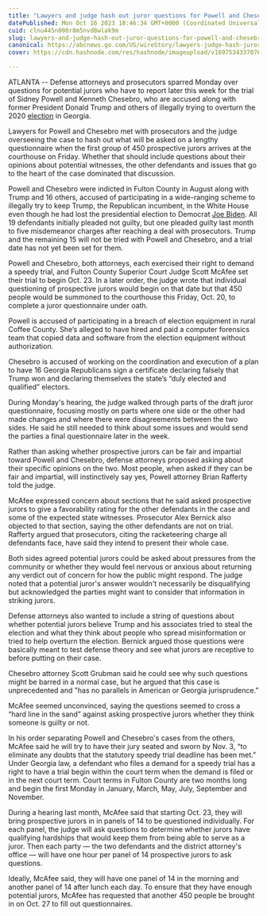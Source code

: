 ```yaml
---
title: "Lawyers and judge hash out juror questions for Powell and Chesebro trial in Georgia election case"
datePublished: Mon Oct 16 2023 18:46:34 GMT+0000 (Coordinated Universal Time)
cuid: clnu445n000r8m5nvd8wlak9m
slug: lawyers-and-judge-hash-out-juror-questions-for-powell-and-chesebro-trial-in-georgia-election-case-1
canonical: https://abcnews.go.com/US/wireStory/lawyers-judge-hash-juror-questions-powell-chesebro-trial-104020096
cover: https://cdn.hashnode.com/res/hashnode/imageupload/v1697534337076/d7151cdb-db08-4e98-82d6-816dc8335530.jpeg

---
```


ATLANTA -- Defense attorneys and prosecutors sparred Monday over questions for potential jurors who have to report later this week for the trial of Sidney Powell and Kenneth Chesebro, who are accused along with former President Donald Trump and others of illegally trying to overturn the 2020 [election](https://abcnews.go.com/alerts/Elections) in Georgia.

Lawyers for Powell and Chesebro met with prosecutors and the judge overseeing the case to hash out what will be asked on a lengthy questionnaire when the first group of 450 prospective jurors arrives at the courthouse on Friday. Whether that should include questions about their opinions about potential witnesses, the other defendants and issues that go to the heart of the case dominated that discussion.

Powell and Chesebro were indicted in Fulton County in August along with Trump and 16 others, accused of participating in a wide-ranging scheme to illegally try to keep Trump, the Republican incumbent, in the White House even though he had lost the presidential election to Democrat [Joe Biden](https://abcnews.go.com/alerts/JoeBiden). All 19 defendants initially pleaded not guilty, but one pleaded guilty last month to five misdemeanor charges after reaching a deal with prosecutors. Trump and the remaining 15 will not be tried with Powell and Chesebro, and a trial date has not yet been set for them.

Powell and Chesebro, both attorneys, each exercised their right to demand a speedy trial, and Fulton County Superior Court Judge Scott McAfee set their trial to begin Oct. 23. In a later order, the judge wrote that individual questioning of prospective jurors would begin on that date but that 450 people would be summoned to the courthouse this Friday, Oct. 20, to complete a juror questionnaire under oath.

Powell is accused of participating in a breach of election equipment in rural Coffee County. She’s alleged to have hired and paid a computer forensics team that copied data and software from the election equipment without authorization.

Chesebro is accused of working on the coordination and execution of a plan to have 16 Georgia Republicans sign a certificate declaring falsely that Trump won and declaring themselves the state’s “duly elected and qualified” electors.

During Monday's hearing, the judge walked through parts of the draft juror questionnaire, focusing mostly on parts where one side or the other had made changes and where there were disagreements between the two sides. He said he still needed to think about some issues and would send the parties a final questionnaire later in the week.

Rather than asking whether prospective jurors can be fair and impartial toward Powell and Chesebro, defense attorneys proposed asking about their specific opinions on the two. Most people, when asked if they can be fair and impartial, will instinctively say yes, Powell attorney Brian Rafferty told the judge.

McAfee expressed concern about sections that he said asked prospective jurors to give a favorability rating for the other defendants in the case and some of the expected state witnesses. Prosecutor Alex Bernick also objected to that section, saying the other defendants are not on trial. Rafferty argued that prosecutors, citing the racketeering charge all defendants face, have said they intend to present their whole case.

Both sides agreed potential jurors could be asked about pressures from the community or whether they would feel nervous or anxious about returning any verdict out of concern for how the public might respond. The judge noted that a potential juror's answer wouldn't necessarily be disqualifying but acknowledged the parties might want to consider that information in striking jurors.

Defense attorneys also wanted to include a string of questions about whether potential jurors believe Trump and his associates tried to steal the election and what they think about people who spread misinformation or tried to help overturn the election. Bernick argued those questions were basically meant to test defense theory and see what jurors are receptive to before putting on their case.

Chesebro attorney Scott Grubman said he could see why such questions might be barred in a normal case, but he argued that this case is unprecedented and "has no parallels in American or Georgia jurisprudence.”

McAfee seemed unconvinced, saying the questions seemed to cross a “hard line in the sand” against asking prospective jurors whether they think someone is guilty or not.

In his order separating Powell and Chesebro's cases from the others, McAfee said he will try to have their jury seated and sworn by Nov. 3, “to eliminate any doubts that the statutory speedy trial deadline has been met.” Under Georgia law, a defendant who files a demand for a speedy trial has a right to have a trial begin within the court term when the demand is filed or in the next court term. Court terms in Fulton County are two months long and begin the first Monday in January, March, May, July, September and November.

During a hearing last month, McAfee said that starting Oct. 23, they will bring prospective jurors in in panels of 14 to be questioned individually. For each panel, the judge will ask questions to determine whether jurors have qualifying hardships that would keep them from being able to serve as a juror. Then each party — the two defendants and the district attorney's office — will have one hour per panel of 14 prospective jurors to ask questions.

Ideally, McAfee said, they will have one panel of 14 in the morning and another panel of 14 after lunch each day. To ensure that they have enough potential jurors, McAfee has requested that another 450 people be brought in on Oct. 27 to fill out questionnaires.